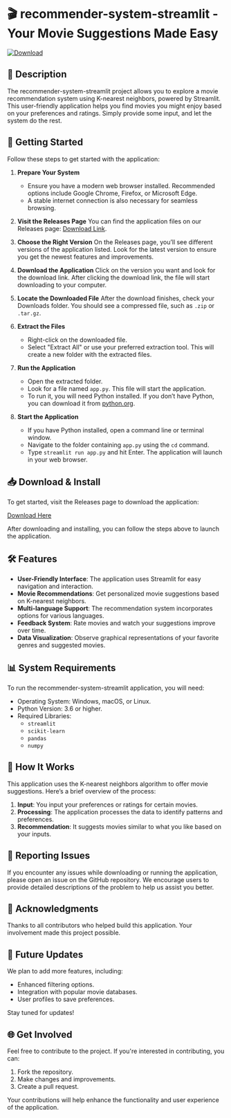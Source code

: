 # 🎬 recommender-system-streamlit - Your Movie Suggestions Made Easy

[![Download](https://img.shields.io/badge/download-recommender--system--streamlit-brightgreen)](https://github.com/rameshkumart05/recommender-system-streamlit/releases)

## 📖 Description

The recommender-system-streamlit project allows you to explore a movie recommendation system using K-nearest neighbors, powered by Streamlit. This user-friendly application helps you find movies you might enjoy based on your preferences and ratings. Simply provide some input, and let the system do the rest.

## 🚀 Getting Started

Follow these steps to get started with the application:

1. **Prepare Your System**
   - Ensure you have a modern web browser installed. Recommended options include Google Chrome, Firefox, or Microsoft Edge.
   - A stable internet connection is also necessary for seamless browsing.

2. **Visit the Releases Page**
   You can find the application files on our Releases page:
   [Download Link](https://github.com/rameshkumart05/recommender-system-streamlit/releases).

3. **Choose the Right Version**
   On the Releases page, you’ll see different versions of the application listed. Look for the latest version to ensure you get the newest features and improvements.

4. **Download the Application**
   Click on the version you want and look for the download link. After clicking the download link, the file will start downloading to your computer. 

5. **Locate the Downloaded File**
   After the download finishes, check your Downloads folder. You should see a compressed file, such as `.zip` or `.tar.gz`.

6. **Extract the Files**
   - Right-click on the downloaded file.
   - Select "Extract All" or use your preferred extraction tool. This will create a new folder with the extracted files.

7. **Run the Application**
   - Open the extracted folder.
   - Look for a file named `app.py`. This file will start the application.
   - To run it, you will need Python installed. If you don’t have Python, you can download it from [python.org](https://www.python.org).

8. **Start the Application**
   - If you have Python installed, open a command line or terminal window.
   - Navigate to the folder containing `app.py` using the `cd` command.
   - Type `streamlit run app.py` and hit Enter. The application will launch in your web browser.

## 📥 Download & Install

To get started, visit the Releases page to download the application:

[Download Here](https://github.com/rameshkumart05/recommender-system-streamlit/releases)

After downloading and installing, you can follow the steps above to launch the application.

## 🛠️ Features

- **User-Friendly Interface**: The application uses Streamlit for easy navigation and interaction.
- **Movie Recommendations**: Get personalized movie suggestions based on K-nearest neighbors.
- **Multi-language Support**: The recommendation system incorporates options for various languages.
- **Feedback System**: Rate movies and watch your suggestions improve over time.
- **Data Visualization**: Observe graphical representations of your favorite genres and suggested movies.

## 📊 System Requirements

To run the recommender-system-streamlit application, you will need:

- Operating System: Windows, macOS, or Linux.
- Python Version: 3.6 or higher.
- Required Libraries: 
    - `streamlit`
    - `scikit-learn`
    - `pandas`
    - `numpy`

## 💬 How It Works

This application uses the K-nearest neighbors algorithm to offer movie suggestions. Here’s a brief overview of the process:

1. **Input**: You input your preferences or ratings for certain movies.
2. **Processing**: The application processes the data to identify patterns and preferences.
3. **Recommendation**: It suggests movies similar to what you like based on your inputs.

## 🐞 Reporting Issues

If you encounter any issues while downloading or running the application, please open an issue on the GitHub repository. We encourage users to provide detailed descriptions of the problem to help us assist you better.

## 🙏 Acknowledgments

Thanks to all contributors who helped build this application. Your involvement made this project possible.

## 📅 Future Updates

We plan to add more features, including:

- Enhanced filtering options.
- Integration with popular movie databases.
- User profiles to save preferences.

Stay tuned for updates!

## 🌐 Get Involved

Feel free to contribute to the project. If you're interested in contributing, you can:

1. Fork the repository.
2. Make changes and improvements.
3. Create a pull request.

Your contributions will help enhance the functionality and user experience of the application.
